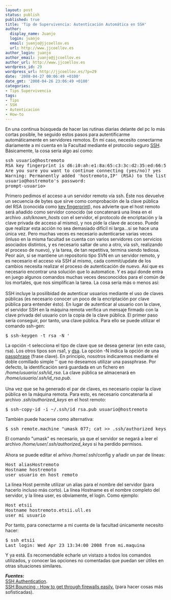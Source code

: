 ```yaml
---
layout: post
status: publish
published: true
title: 'Tip de Supervivencia: Autenticación Automática en SSH'
author:
  display_name: Juanjo
  login: juanjo
  email: juanjo@jjcoellov.es
  url: http://www.jjcoellov.es
author_login: juanjo
author_email: juanjo@jjcoellov.es
author_url: http://www.jjcoellov.es
wordpress_id: 29
wordpress_url: http://jjcoellov.es/?p=29
date: '2008-04-27 00:06:49 +0100'
date_gmt: '2008-04-26 23:06:49 +0100'
categories:
- Tips Supervivencia
tags:
- Tips
- SSH
- Autenticacion
- How-to
---
```

<p>En una continua búsqueda de hacer las rutinas diarias delante del pc lo más cortas posible, he seguido estos pasos para autentificarme automáticamente en servidores remotos. En mi caso, necesito conectarme diariamente a mi cuenta en la Facultad mediante el protocolo seguro <a title="Secure Shell" href="http://es.wikipedia.org/wiki/SSH">SSH</a>. Básicamente, la cosa sería algo así como:<br id="qfnv" /></p>
<pre lang="text">
ssh usuario@hostremoto
RSA key fingerprint is d6:i0:ah:e1:8a:65:c3:3c:d2:35:ed:66:58:75:8e:8g.
Are you sure you want to continue connecting (yes/no)? yes
Warning: Permanently added 'hostremoto,IP' (RSA) to the list of known hosts.
usuario@hostremoto's password:
prompt-usuario>
</pre>
<p>Primero pedimos el acceso a un servidor remoto vía ssh. Éste nos devuelve un secuencia de bytes que sirve como comprobación de la clave pública del RSA (conocida como <a title="Public key fingerprint" href="http://en.wikipedia.org/wiki/Public_key_fingerprint">key fingerprint</a>), nos advierte que el host remoto será añadido como servidor conocido (se concatenará una línea en el archivo <em>.ssh/known_hosts</em> con el servidor, el protocolo de encriptación y la clave privada de acceso al mismo), y nos pide la clave de acceso. Puede que realizar esta acción no sea demasiado difícil ni larga...si se hace una única vez. Pero muchas veces es necesario autenticarse varias veces (inluso en la misma facultad se cuenta con varios servidores con servicios asociados distintos, y es necesario saltar de uno a otro, vía ssh, realizando el proceso de nuevo), y la tarea, de tan repetitiva, termina siendo tediosa. Peor aún, si se mantiene un repositorio tipo SVN en un servidor remoto, y es necesario el acceso vía SSH al mismo, cada commit/update de los cambios necesita realizar el proceso de autenticación de nuevo. Así que es necesario encontrar una solución que lo automatice. Y es aquí donde entra en juego algunos comandos muchas veces desconocidos para el común de los mortales, que nos simplifican la tarea. La cosa sería más o menos así:<br id="f61j" /> <br id="cx9v" /> SSH incluye la posilibidad de autenticar usuarios mediante el uso de claves públicas (es necesario conocer un poco de la encriptación por clave pública para entender ésto). En lugar de autenticar al usuario con la clave, el servidor SSH en la máquina remota verifica un mensaje firmado con la clave privada del usuario con la copia de la clave pública. El primer paso sería conseguir, por tanto, una clave pública. Para ello se puede utilizar el comando ssh-gen:<br id="qfnv" /></p>
<pre lang="text">$ ssh-keygen -t rsa -N '</pre>
<p>La opción -t selecciona el tipo de clave que se desea generar (en este caso, rsa). Los otros tipos son rsa1, y <a title="dsa" href="http://es.wikipedia.org/wiki/DSA">dsa</a>. La opción -N indica la opción de una <a title="passphrase" href="http://en.wikipedia.org/wiki/Passphrase">passphrase</a> (frase clave). En principio, nosotros indicaremos mediante el doble comillado simple '' que no deseamos utilizar una passphrase. Por defecto, la identificación será guardada en un fichero en <em>/home/usuario/.ssh/id_rsa</em>. La clave pública se almacenará en <em>/home/usuario/.ssh/id_rsa.pub</em>.<br />
<br/>Una vez que se ha generado el par de claves, es necesario copiar la clave pública en la máquina remota. Para esto, es necesario concatenarla al archivo<em> .ssh/authorized_keys</em> en el host remoto:<br id="qfnv" /></p>
<pre lang="text">$ ssh-copy-id -i ~/.ssh/id_rsa.pub usuario@hostremoto</pre>
<p>También puede hacerse como alternativa:<br id="qfnv" /></p>
<pre lang="text">
$ ssh remote.machine "umask 077; cat >> .ssh/authorized_keys" < /home/user/.ssh/id_rsa.pub</pre>
<p>El comando "umask" es necesario, ya que el servidor se negará a leer el archivo <em>/home/user/.ssh/authorized_keys</em> si ha perdido permisos.<br id="d-nt" /> <br id="uacv" /> Ahora se puede editar el arhivo /home/.ssh/config y añadir un par de líneas:<br id="qfnv" /></p>
<pre lang="text">
Host aliasHostremoto
Hostname hostremoto
user usuario_en_host_remoto 
</pre>
<p>La linea Host permite utilizar un alias para el nombre del servidor (para hacerlo incluso más corto). La línea Hostname es el nombre completo del servidor, y la línea user, es obviamente, el login. Como ejemplo:<br id="qfnv" /></p>
<pre lang="text">
Host etsii
Hostname hostremoto.etsii.ull.es
user mi_usuario
</pre>
<p>Por tanto, para conectarme a mi cuenta de la facultad únicamente necesito hacer: <br id="qfnv" /></p>
<pre lang="text">
$ ssh etsii
Last login: Wed Apr 23 13:34:00 2008 from mi.maquina
</pre>
<p>Y ya está. Es recomendable echarle un vistazo a todos los comandos utilizados, y conocer las opciones no comentadas que puedan ser útiles en otras situaciones similares. </p>
<div><strong><em>Fuentes:</em></strong><br />
<a title="SSH Authentication" href="http://search.cpan.org/%7Ecasiano/GRID-Machine/lib/GRID/Machine.pod#INSTALLATION">SSH Authentication</a>.<br />
<a title="SSH Boucing" href="http://www.hackinglinuxexposed.com/articles/20040830.html">SSH Bouncing - How to get through firewalls easily.</a> (para hacer cosas más sofisticadas).</div>
